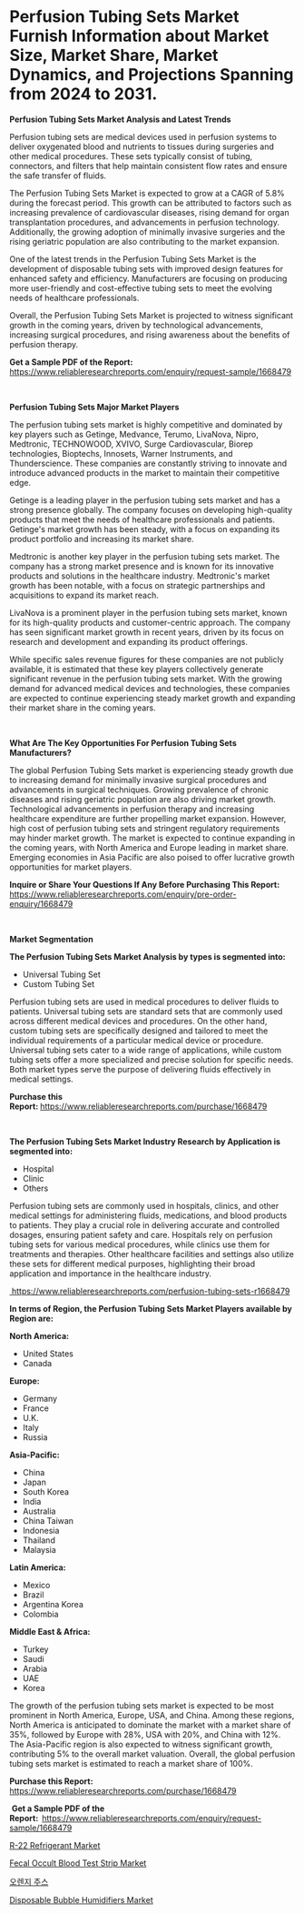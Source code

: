 <p><h1>Perfusion Tubing Sets Market Furnish Information about Market Size, Market Share, Market Dynamics, and Projections Spanning from 2024 to 2031.</h1></p><p><strong>Perfusion Tubing Sets Market Analysis and Latest Trends</strong></p>
<p><p>Perfusion tubing sets are medical devices used in perfusion systems to deliver oxygenated blood and nutrients to tissues during surgeries and other medical procedures. These sets typically consist of tubing, connectors, and filters that help maintain consistent flow rates and ensure the safe transfer of fluids.</p><p>The Perfusion Tubing Sets Market is expected to grow at a CAGR of 5.8% during the forecast period. This growth can be attributed to factors such as increasing prevalence of cardiovascular diseases, rising demand for organ transplantation procedures, and advancements in perfusion technology. Additionally, the growing adoption of minimally invasive surgeries and the rising geriatric population are also contributing to the market expansion.</p><p>One of the latest trends in the Perfusion Tubing Sets Market is the development of disposable tubing sets with improved design features for enhanced safety and efficiency. Manufacturers are focusing on producing more user-friendly and cost-effective tubing sets to meet the evolving needs of healthcare professionals.</p><p>Overall, the Perfusion Tubing Sets Market is projected to witness significant growth in the coming years, driven by technological advancements, increasing surgical procedures, and rising awareness about the benefits of perfusion therapy.</p></p>
<p><strong>Get a Sample PDF of the Report:&nbsp;</strong> <a href="https://www.reliableresearchreports.com/enquiry/request-sample/1668479">https://www.reliableresearchreports.com/enquiry/request-sample/1668479</a></p>
<p>&nbsp;</p>
<p><strong>Perfusion Tubing Sets Major Market Players</strong></p>
<p><p>The perfusion tubing sets market is highly competitive and dominated by key players such as Getinge, Medvance, Terumo, LivaNova, Nipro, Medtronic, TECHNOWOOD, XVIVO, Surge Cardiovascular, Biorep technologies, Bioptechs, Innosets, Warner Instruments, and Thunderscience. These companies are constantly striving to innovate and introduce advanced products in the market to maintain their competitive edge.</p><p>Getinge is a leading player in the perfusion tubing sets market and has a strong presence globally. The company focuses on developing high-quality products that meet the needs of healthcare professionals and patients. Getinge's market growth has been steady, with a focus on expanding its product portfolio and increasing its market share.</p><p>Medtronic is another key player in the perfusion tubing sets market. The company has a strong market presence and is known for its innovative products and solutions in the healthcare industry. Medtronic's market growth has been notable, with a focus on strategic partnerships and acquisitions to expand its market reach.</p><p>LivaNova is a prominent player in the perfusion tubing sets market, known for its high-quality products and customer-centric approach. The company has seen significant market growth in recent years, driven by its focus on research and development and expanding its product offerings.</p><p>While specific sales revenue figures for these companies are not publicly available, it is estimated that these key players collectively generate significant revenue in the perfusion tubing sets market. With the growing demand for advanced medical devices and technologies, these companies are expected to continue experiencing steady market growth and expanding their market share in the coming years.</p></p>
<p>&nbsp;</p>
<p><strong>What Are The Key Opportunities For Perfusion Tubing Sets Manufacturers?</strong></p>
<p><p>The global Perfusion Tubing Sets market is experiencing steady growth due to increasing demand for minimally invasive surgical procedures and advancements in surgical techniques. Growing prevalence of chronic diseases and rising geriatric population are also driving market growth. Technological advancements in perfusion therapy and increasing healthcare expenditure are further propelling market expansion. However, high cost of perfusion tubing sets and stringent regulatory requirements may hinder market growth. The market is expected to continue expanding in the coming years, with North America and Europe leading in market share. Emerging economies in Asia Pacific are also poised to offer lucrative growth opportunities for market players.</p></p>
<p><strong>Inquire or Share Your Questions If Any Before Purchasing This Report:</strong> <a href="https://www.reliableresearchreports.com/enquiry/pre-order-enquiry/1668479">https://www.reliableresearchreports.com/enquiry/pre-order-enquiry/1668479</a></p>
<p>&nbsp;</p>
<p><strong>Market Segmentation</strong></p>
<p><strong>The Perfusion Tubing Sets Market Analysis by types is segmented into:</strong></p>
<p><ul><li>Universal Tubing Set</li><li>Custom Tubing Set</li></ul></p>
<p><p>Perfusion tubing sets are used in medical procedures to deliver fluids to patients. Universal tubing sets are standard sets that are commonly used across different medical devices and procedures. On the other hand, custom tubing sets are specifically designed and tailored to meet the individual requirements of a particular medical device or procedure. Universal tubing sets cater to a wide range of applications, while custom tubing sets offer a more specialized and precise solution for specific needs. Both market types serve the purpose of delivering fluids effectively in medical settings.</p></p>
<p><strong>Purchase this Report:&nbsp;</strong><a href="https://www.reliableresearchreports.com/purchase/1668479">https://www.reliableresearchreports.com/purchase/1668479</a></p>
<p>&nbsp;</p>
<p><strong>The Perfusion Tubing Sets Market Industry Research by Application is segmented into:</strong></p>
<p><ul><li>Hospital</li><li>Clinic</li><li>Others</li></ul></p>
<p><p>Perfusion tubing sets are commonly used in hospitals, clinics, and other medical settings for administering fluids, medications, and blood products to patients. They play a crucial role in delivering accurate and controlled dosages, ensuring patient safety and care. Hospitals rely on perfusion tubing sets for various medical procedures, while clinics use them for treatments and therapies. Other healthcare facilities and settings also utilize these sets for different medical purposes, highlighting their broad application and importance in the healthcare industry.</p></p>
<p><a href="https://www.reliableresearchreports.com/perfusion-tubing-sets-r1668479">&nbsp;https://www.reliableresearchreports.com/perfusion-tubing-sets-r1668479</a></p>
<p><strong>In terms of Region, the Perfusion Tubing Sets Market Players available by Region are:</strong></p>
<p>
    <p> <strong> North America: </strong>
        <ul>
            <li>United States</li>
            <li>Canada</li>
        </ul>
        </p> 
    <p> <strong> Europe: </strong>
        <ul>
            <li>Germany</li>
            <li>France</li>
            <li>U.K.</li>
            <li>Italy</li>
            <li>Russia</li>
        </ul>
        </p> 
    <p> <strong> Asia-Pacific: </strong>
        <ul>
            <li>China</li>
            <li>Japan</li>
            <li>South Korea</li>
            <li>India</li>
            <li>Australia</li>
            <li>China Taiwan</li>
            <li>Indonesia</li>
            <li>Thailand</li>
            <li>Malaysia</li>
        </ul>
        </p> 
    <p> <strong> Latin America: </strong>
        <ul>
            <li>Mexico</li>
            <li>Brazil</li>
            <li>Argentina Korea</li>
            <li>Colombia</li>
        </ul>
        </p> 
    <p> <strong> Middle East & Africa: </strong>
        <ul>
            <li>Turkey</li>
            <li>Saudi</li>
            <li>Arabia</li>
            <li>UAE</li>
            <li>Korea</li>
        </ul>
    </p>
    </p>
<p><p>The growth of the perfusion tubing sets market is expected to be most prominent in North America, Europe, USA, and China. Among these regions, North America is anticipated to dominate the market with a market share of 35%, followed by Europe with 28%, USA with 20%, and China with 12%. The Asia-Pacific region is also expected to witness significant growth, contributing 5% to the overall market valuation. Overall, the global perfusion tubing sets market is estimated to reach a market share of 100%.</p></p>
<p><strong>Purchase this Report: </strong><a href="https://www.reliableresearchreports.com/purchase/1668479">https://www.reliableresearchreports.com/purchase/1668479</a></p>
<p>&nbsp;<strong>Get a Sample PDF of the Report:&nbsp;&nbsp;</strong><a href="https://www.reliableresearchreports.com/enquiry/request-sample/1668479">https://www.reliableresearchreports.com/enquiry/request-sample/1668479</a></p>
<p><strong></strong></p>
<p><p><a href="https://issuu.com/reportprime-2/docs/r-22-refrigerant-market-size-2030.pptx">R-22 Refrigerant Market</a></p><p><a href="https://github.com/jaidynmorantestelletmjzya/Market-Research-Report-List-2/blob/main/fecal-occult-blood-test-strip-market.md">Fecal Occult Blood Test Strip Market</a></p><p><a href="https://medium.com/@edaunhshhs/%EC%98%A4%EB%A0%8C%EC%A7%80-%EC%A3%BC%EC%8A%A4-%EC%8B%9C%EC%9E%A5-%ED%86%B5%EC%B0%B0-%EC%8B%9C%EC%9E%A5-%EB%8F%99%ED%96%A5-%EC%84%B1%EC%9E%A5-2024%EB%85%84%EB%B6%80%ED%84%B0-2031%EB%85%84%EA%B9%8C%EC%A7%80-%EC%98%88%EC%83%81%EB%90%9C-%EA%B2%83-4f7e08f2d6d5">오렌지 주스</a></p><p><a href="https://github.com/juniordelafrance/Market-Research-Report-List-3/blob/main/disposable-bubble-humidifiers-market.md">Disposable Bubble Humidifiers Market</a></p></p>